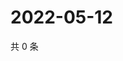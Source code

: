 # 2022-05-12

共 0 条

<!-- BEGIN WEIBO -->
<!-- 最后更新时间 Thu May 12 2022 07:14:05 GMT+0800 (China Standard Time) -->

<!-- END WEIBO -->
